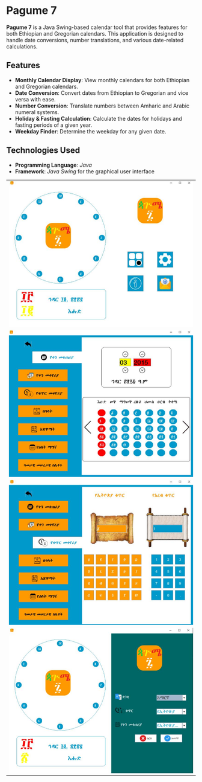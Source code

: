# Pagume 7

**Pagume 7** is a Java Swing-based calendar tool that provides features for both Ethiopian and Gregorian calendars. This application is designed to handle date conversions, number translations, and various date-related calculations.

## Features

- **Monthly Calendar Display**: View monthly calendars for both Ethiopian and Gregorian calendars.
- **Date Conversion**: Convert dates from Ethiopian to Gregorian and vice versa with ease.
- **Number Conversion**: Translate numbers between Amharic and Arabic numeral systems.
- **Holiday & Fasting Calculation**: Calculate the dates for holidays and fasting periods of a given year.
- **Weekday Finder**: Determine the weekday for any given date.

## Technologies Used

- **Programming Language**: *Java*
- **Framework**: *Java Swing* for the graphical user interface
<table>
  <tr>
  </tr>
  <tr>
    <td><img src="screenshots/homepage.jpg" width=600></td>
  </tr>

  <tr>
    <td><img src="screenshots/calendar.jpg" width=600></td>
  </tr>

  <tr>
    <td><img src="screenshots/num_convertor.jpg" width=600></td>
  </tr>
  
  <tr>
    <td><img src="screenshots/settings.jpg" width=600></td>
  </tr>
</table>
